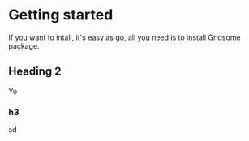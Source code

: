 # Getting started

If you want to intall, it's easy as go, all you need is to install Gridsome package.

## Heading 2

Yo

### h3

sd
